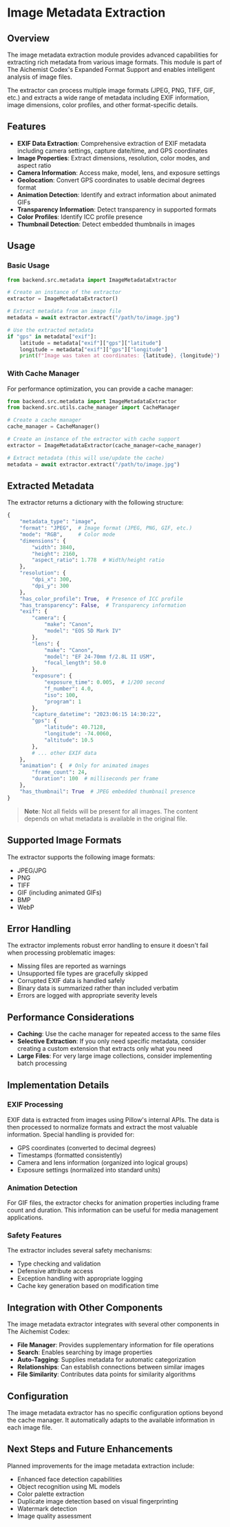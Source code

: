 # Image Metadata Extraction

## Overview

The image metadata extraction module provides advanced capabilities for
extracting rich metadata from various image formats. This module is part of The
Aichemist Codex's Expanded Format Support and enables intelligent analysis of
image files.

The extractor can process multiple image formats (JPEG, PNG, TIFF, GIF, etc.)
and extracts a wide range of metadata including EXIF information, image
dimensions, color profiles, and other format-specific details.

## Features

- **EXIF Data Extraction**: Comprehensive extraction of EXIF metadata including
  camera settings, capture date/time, and GPS coordinates
- **Image Properties**: Extract dimensions, resolution, color modes, and aspect
  ratio
- **Camera Information**: Access make, model, lens, and exposure settings
- **Geolocation**: Convert GPS coordinates to usable decimal degrees format
- **Animation Detection**: Identify and extract information about animated GIFs
- **Transparency Information**: Detect transparency in supported formats
- **Color Profiles**: Identify ICC profile presence
- **Thumbnail Detection**: Detect embedded thumbnails in images

## Usage

### Basic Usage

```python
from backend.src.metadata import ImageMetadataExtractor

# Create an instance of the extractor
extractor = ImageMetadataExtractor()

# Extract metadata from an image file
metadata = await extractor.extract("/path/to/image.jpg")

# Use the extracted metadata
if "gps" in metadata["exif"]:
    latitude = metadata["exif"]["gps"]["latitude"]
    longitude = metadata["exif"]["gps"]["longitude"]
    print(f"Image was taken at coordinates: {latitude}, {longitude}")
```

### With Cache Manager

For performance optimization, you can provide a cache manager:

```python
from backend.src.metadata import ImageMetadataExtractor
from backend.src.utils.cache_manager import CacheManager

# Create a cache manager
cache_manager = CacheManager()

# Create an instance of the extractor with cache support
extractor = ImageMetadataExtractor(cache_manager=cache_manager)

# Extract metadata (this will use/update the cache)
metadata = await extractor.extract("/path/to/image.jpg")
```

## Extracted Metadata

The extractor returns a dictionary with the following structure:

```python
{
    "metadata_type": "image",
    "format": "JPEG",  # Image format (JPEG, PNG, GIF, etc.)
    "mode": "RGB",     # Color mode
    "dimensions": {
        "width": 3840,
        "height": 2160,
        "aspect_ratio": 1.778  # Width/height ratio
    },
    "resolution": {
        "dpi_x": 300,
        "dpi_y": 300
    },
    "has_color_profile": True,  # Presence of ICC profile
    "has_transparency": False,  # Transparency information
    "exif": {
        "camera": {
            "make": "Canon",
            "model": "EOS 5D Mark IV"
        },
        "lens": {
            "make": "Canon",
            "model": "EF 24-70mm f/2.8L II USM",
            "focal_length": 50.0
        },
        "exposure": {
            "exposure_time": 0.005,  # 1/200 second
            "f_number": 4.0,
            "iso": 100,
            "program": 1
        },
        "capture_datetime": "2023:06:15 14:30:22",
        "gps": {
            "latitude": 40.7128,
            "longitude": -74.0060,
            "altitude": 10.5
        },
        # ... other EXIF data
    },
    "animation": {  # Only for animated images
        "frame_count": 24,
        "duration": 100  # milliseconds per frame
    },
    "has_thumbnail": True  # JPEG embedded thumbnail presence
}
```

> **Note**: Not all fields will be present for all images. The content depends
> on what metadata is available in the original file.

## Supported Image Formats

The extractor supports the following image formats:

- JPEG/JPG
- PNG
- TIFF
- GIF (including animated GIFs)
- BMP
- WebP

## Error Handling

The extractor implements robust error handling to ensure it doesn't fail when
processing problematic images:

- Missing files are reported as warnings
- Unsupported file types are gracefully skipped
- Corrupted EXIF data is handled safely
- Binary data is summarized rather than included verbatim
- Errors are logged with appropriate severity levels

## Performance Considerations

- **Caching**: Use the cache manager for repeated access to the same files
- **Selective Extraction**: If you only need specific metadata, consider
  creating a custom extension that extracts only what you need
- **Large Files**: For very large image collections, consider implementing batch
  processing

## Implementation Details

### EXIF Processing

EXIF data is extracted from images using Pillow's internal APIs. The data is
then processed to normalize formats and extract the most valuable information.
Special handling is provided for:

- GPS coordinates (converted to decimal degrees)
- Timestamps (formatted consistently)
- Camera and lens information (organized into logical groups)
- Exposure settings (normalized into standard units)

### Animation Detection

For GIF files, the extractor checks for animation properties including frame
count and duration. This information can be useful for media management
applications.

### Safety Features

The extractor includes several safety mechanisms:

- Type checking and validation
- Defensive attribute access
- Exception handling with appropriate logging
- Cache key generation based on modification time

## Integration with Other Components

The image metadata extractor integrates with several other components in The
Aichemist Codex:

- **File Manager**: Provides supplementary information for file operations
- **Search**: Enables searching by image properties
- **Auto-Tagging**: Supplies metadata for automatic categorization
- **Relationships**: Can establish connections between similar images
- **File Similarity**: Contributes data points for similarity algorithms

## Configuration

The image metadata extractor has no specific configuration options beyond the
cache manager. It automatically adapts to the available information in each
image file.

## Next Steps and Future Enhancements

Planned improvements for the image metadata extraction include:

- Enhanced face detection capabilities
- Object recognition using ML models
- Color palette extraction
- Duplicate image detection based on visual fingerprinting
- Watermark detection
- Image quality assessment
